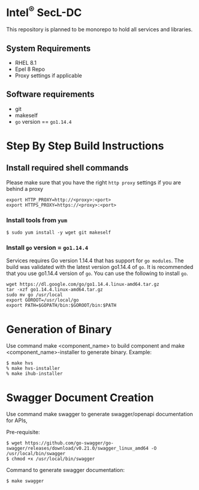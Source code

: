 # Intel<sup>®</sup> SecL-DC
This repository is planned to be monorepo to hold all services and libraries.

## System Requirements
- RHEL 8.1
- Epel 8 Repo
- Proxy settings if applicable

## Software requirements
- git
- makeself
- `go` version == `go1.14.4`

# Step By Step Build Instructions
## Install required shell commands
Please make sure that you have the right `http proxy` settings if you are behind a proxy
```shell
export HTTP_PROXY=http://<proxy>:<port>
export HTTPS_PROXY=https://<proxy>:<port>
```
### Install tools from `yum`
```shell
$ sudo yum install -y wget git makeself
```

### Install `go` version = `go1.14.4`
Services requires Go version 1.14.4 that has support for `go modules`. The build was validated with the latest version go1.14.4 of `go`. It is recommended that you use go1.14.4 version of `go`. You can use the following to install `go`.
```shell
wget https://dl.google.com/go/go1.14.4.linux-amd64.tar.gz
tar -xzf go1.14.4.linux-amd64.tar.gz
sudo mv go /usr/local
export GOROOT=/usr/local/go
export PATH=$GOPATH/bin:$GOROOT/bin:$PATH
```

# Generation of Binary
Use command make <component_name> to build component and make <component_name>-installer to generate binary.
Example:

```
$ make hvs
% make hvs-installer
% make ihub-installer
```

# Swagger Document Creation
Use command make swagger to generate swagger/openapi documentation for APIs,

Pre-requisite:
```
$ wget https://github.com/go-swagger/go-swagger/releases/download/v0.21.0/swagger_linux_amd64 -O /usr/local/bin/swagger
$ chmod +x /usr/local/bin/swagger
```  

Command to generate swagger documentation:
```
$ make swagger
```